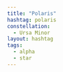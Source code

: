 ```yaml
---
title: "Polaris"
hashtag: polaris
constellation:
  - Ursa Minor
layout: hashtag
tags:
  - alpha
  - star
---
```

